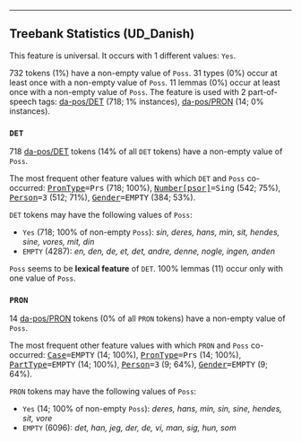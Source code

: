 

--------------------------------------------------------------------------------

## Treebank Statistics (UD_Danish)

This feature is universal.
It occurs with 1 different values: `Yes`.

732 tokens (1%) have a non-empty value of `Poss`.
31 types (0%) occur at least once with a non-empty value of `Poss`.
11 lemmas (0%) occur at least once with a non-empty value of `Poss`.
The feature is used with 2 part-of-speech tags: [da-pos/DET]() (718; 1% instances), [da-pos/PRON]() (14; 0% instances).

### `DET`

718 [da-pos/DET]() tokens (14% of all `DET` tokens) have a non-empty value of `Poss`.

The most frequent other feature values with which `DET` and `Poss` co-occurred: <tt><a href="PronType.html">PronType</a>=Prs</tt> (718; 100%), <tt><a href="Number[psor].html">Number[psor]</a>=Sing</tt> (542; 75%), <tt><a href="Person.html">Person</a>=3</tt> (512; 71%), <tt><a href="Gender.html">Gender</a>=EMPTY</tt> (384; 53%).

`DET` tokens may have the following values of `Poss`:

* `Yes` (718; 100% of non-empty `Poss`): <em>sin, deres, hans, min, sit, hendes, sine, vores, mit, din</em>
* `EMPTY` (4287): <em>en, den, de, et, det, andre, denne, nogle, ingen, anden</em>

`Poss` seems to be **lexical feature** of `DET`. 100% lemmas (11) occur only with one value of `Poss`.

### `PRON`

14 [da-pos/PRON]() tokens (0% of all `PRON` tokens) have a non-empty value of `Poss`.

The most frequent other feature values with which `PRON` and `Poss` co-occurred: <tt><a href="Case.html">Case</a>=EMPTY</tt> (14; 100%), <tt><a href="PronType.html">PronType</a>=Prs</tt> (14; 100%), <tt><a href="PartType.html">PartType</a>=EMPTY</tt> (14; 100%), <tt><a href="Person.html">Person</a>=3</tt> (9; 64%), <tt><a href="Gender.html">Gender</a>=EMPTY</tt> (9; 64%).

`PRON` tokens may have the following values of `Poss`:

* `Yes` (14; 100% of non-empty `Poss`): <em>deres, hans, min, sin, sine, hendes, sit, vore</em>
* `EMPTY` (6096): <em>det, han, jeg, der, de, vi, man, sig, hun, som</em>

